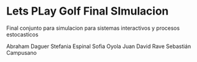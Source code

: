 # Lets PLay Golf Final SImulacion  

Final conjunto para simulacion para sistemas interactivos y procesos estocasticos 


Abraham Daguer 
Stefania Espinal
Sofia Oyola
Juan David Rave
Sebastián Campusano 
 
